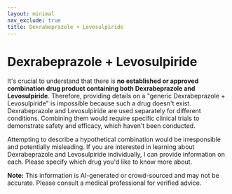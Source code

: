 ```yaml
---
layout: minimal
nav_exclude: true
title: Dexrabeprazole + Levosulpiride
---
```


# Dexrabeprazole + Levosulpiride

It's crucial to understand that there is **no established or approved combination drug product containing both Dexrabeprazole and Levosulpiride**.  Therefore, providing details on a "generic Dexrabeprazole + Levosulpiride" is impossible because such a drug doesn't exist.  Dexrabeprazole and Levosulpiride are used separately for different conditions.  Combining them would require specific clinical trials to demonstrate safety and efficacy, which haven't been conducted.

Attempting to describe a hypothetical combination would be irresponsible and potentially misleading. If you are interested in learning about Dexrabeprazole and Levosulpiride individually, I can provide information on each. Please specify which drug you'd like to know more about.


**Note:** This information is AI-generated or crowd-sourced and may not be accurate. Please consult a medical professional for verified advice.
